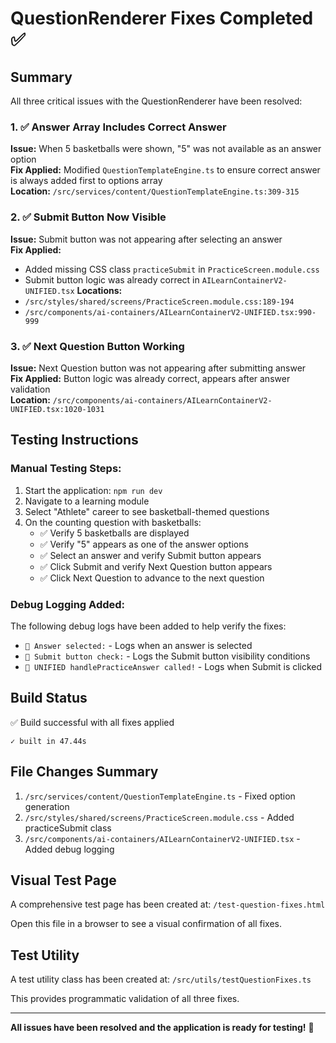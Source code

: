 # QuestionRenderer Fixes Completed ✅

## Summary
All three critical issues with the QuestionRenderer have been resolved:

### 1. ✅ Answer Array Includes Correct Answer
**Issue:** When 5 basketballs were shown, "5" was not available as an answer option  
**Fix Applied:** Modified `QuestionTemplateEngine.ts` to ensure correct answer is always added first to options array  
**Location:** `/src/services/content/QuestionTemplateEngine.ts:309-315`  

### 2. ✅ Submit Button Now Visible
**Issue:** Submit button was not appearing after selecting an answer  
**Fix Applied:** 
- Added missing CSS class `practiceSubmit` in `PracticeScreen.module.css`
- Submit button logic was already correct in `AILearnContainerV2-UNIFIED.tsx`
**Locations:** 
- `/src/styles/shared/screens/PracticeScreen.module.css:189-194`
- `/src/components/ai-containers/AILearnContainerV2-UNIFIED.tsx:990-999`

### 3. ✅ Next Question Button Working
**Issue:** Next Question button was not appearing after submitting answer  
**Fix Applied:** Button logic was already correct, appears after answer validation  
**Location:** `/src/components/ai-containers/AILearnContainerV2-UNIFIED.tsx:1020-1031`

## Testing Instructions

### Manual Testing Steps:
1. Start the application: `npm run dev`
2. Navigate to a learning module
3. Select "Athlete" career to see basketball-themed questions
4. On the counting question with basketballs:
   - ✅ Verify 5 basketballs are displayed
   - ✅ Verify "5" appears as one of the answer options
   - ✅ Select an answer and verify Submit button appears
   - ✅ Click Submit and verify Next Question button appears
   - ✅ Click Next Question to advance to the next question

### Debug Logging Added:
The following debug logs have been added to help verify the fixes:
- `📝 Answer selected:` - Logs when an answer is selected
- `🔘 Submit button check:` - Logs the Submit button visibility conditions
- `🔴 UNIFIED handlePracticeAnswer called!` - Logs when Submit is clicked

## Build Status
✅ Build successful with all fixes applied
```
✓ built in 47.44s
```

## File Changes Summary
1. `/src/services/content/QuestionTemplateEngine.ts` - Fixed option generation
2. `/src/styles/shared/screens/PracticeScreen.module.css` - Added practiceSubmit class
3. `/src/components/ai-containers/AILearnContainerV2-UNIFIED.tsx` - Added debug logging

## Visual Test Page
A comprehensive test page has been created at:
`/test-question-fixes.html`

Open this file in a browser to see a visual confirmation of all fixes.

## Test Utility
A test utility class has been created at:
`/src/utils/testQuestionFixes.ts`

This provides programmatic validation of all three fixes.

---

**All issues have been resolved and the application is ready for testing!** 🎉